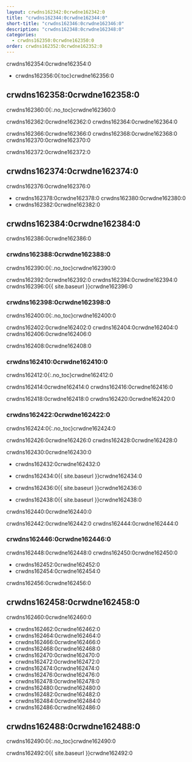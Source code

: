 ```yaml
---
layout: crwdns162342:0crwdne162342:0
title: "crwdns162344:0crwdne162344:0"
short-title: "crwdns162346:0crwdne162346:0"
description: "crwdns162348:0crwdne162348:0"
categories:
  - crwdns162350:0crwdne162350:0
order: crwdns162352:0crwdne162352:0
---
```


crwdns162354:0crwdne162354:0

- crwdns162356:0{:toc}crwdne162356:0

## crwdns162358:0crwdne162358:0

crwdns162360:0{:.no_toc}crwdne162360:0

crwdns162362:0crwdne162362:0 crwdns162364:0crwdne162364:0

crwdns162366:0crwdne162366:0 crwdns162368:0crwdne162368:0 crwdns162370:0crwdne162370:0

crwdns162372:0crwdne162372:0

## crwdns162374:0crwdne162374:0

crwdns162376:0crwdne162376:0

- crwdns162378:0crwdne162378:0 crwdns162380:0crwdne162380:0
- crwdns162382:0crwdne162382:0

## crwdns162384:0crwdne162384:0

crwdns162386:0crwdne162386:0

### crwdns162388:0crwdne162388:0

crwdns162390:0{:.no_toc}crwdne162390:0

crwdns162392:0crwdne162392:0 crwdns162394:0crwdne162394:0 crwdns162396:0{{ site.baseurl }}crwdne162396:0

### crwdns162398:0crwdne162398:0

crwdns162400:0{:.no_toc}crwdne162400:0

crwdns162402:0crwdne162402:0 crwdns162404:0crwdne162404:0 crwdns162406:0crwdne162406:0

crwdns162408:0crwdne162408:0

### crwdns162410:0crwdne162410:0

crwdns162412:0{:.no_toc}crwdne162412:0

crwdns162414:0crwdne162414:0 crwdns162416:0crwdne162416:0

crwdns162418:0crwdne162418:0 crwdns162420:0crwdne162420:0

### crwdns162422:0crwdne162422:0

crwdns162424:0{:.no_toc}crwdne162424:0

crwdns162426:0crwdne162426:0 crwdns162428:0crwdne162428:0

crwdns162430:0crwdne162430:0

- crwdns162432:0crwdne162432:0

- crwdns162434:0{{ site.baseurl }}crwdne162434:0

- crwdns162436:0{{ site.baseurl }}crwdne162436:0

- crwdns162438:0{{ site.baseurl }}crwdne162438:0

crwdns162440:0crwdne162440:0

crwdns162442:0crwdne162442:0 crwdns162444:0crwdne162444:0

### crwdns162446:0crwdne162446:0

crwdns162448:0crwdne162448:0 crwdns162450:0crwdne162450:0

- crwdns162452:0crwdne162452:0
- crwdns162454:0crwdne162454:0

crwdns162456:0crwdne162456:0

## crwdns162458:0crwdne162458:0

crwdns162460:0crwdne162460:0

- crwdns162462:0crwdne162462:0 
- crwdns162464:0crwdne162464:0
- crwdns162466:0crwdne162466:0
- crwdns162468:0crwdne162468:0 
- crwdns162470:0crwdne162470:0
- crwdns162472:0crwdne162472:0
- crwdns162474:0crwdne162474:0
- crwdns162476:0crwdne162476:0
- crwdns162478:0crwdne162478:0
- crwdns162480:0crwdne162480:0
- crwdns162482:0crwdne162482:0
- crwdns162484:0crwdne162484:0
- crwdns162486:0crwdne162486:0

## crwdns162488:0crwdne162488:0

crwdns162490:0{:.no_toc}crwdne162490:0

crwdns162492:0{{ site.baseurl }}crwdne162492:0